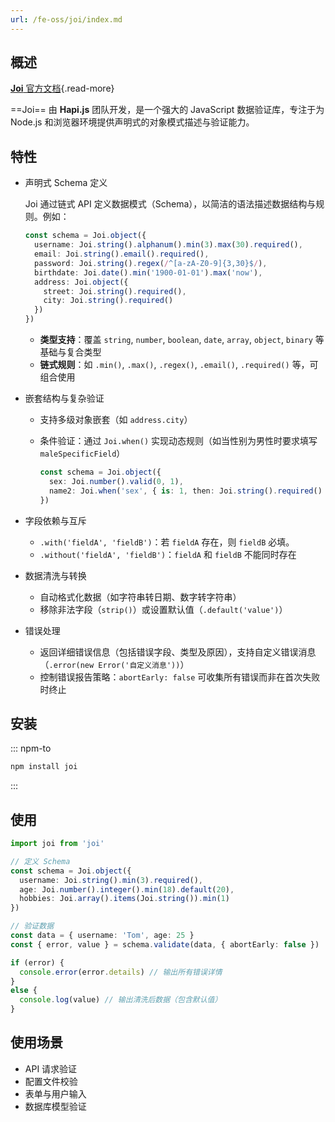 ```yaml
---
url: /fe-oss/joi/index.md
---
```

&#x20;

## 概述

[**Joi** 官方文档](https://joi.dev){.read-more}

\==Joi== 由 **Hapi.js** 团队开发，是一个强大的 JavaScript 数据验证库，专注于为 Node.js 和浏览器环境提供声明式的对象模式描述与验证能力。

## 特性

* 声明式 Schema 定义

  Joi 通过链式 API 定义数据模式（Schema），以简洁的语法描述数据结构与规则。例如：

  ```ts
  const schema = Joi.object({
    username: Joi.string().alphanum().min(3).max(30).required(),
    email: Joi.string().email().required(),
    password: Joi.string().regex(/^[a-zA-Z0-9]{3,30}$/),
    birthdate: Joi.date().min('1900-01-01').max('now'),
    address: Joi.object({
      street: Joi.string().required(),
      city: Joi.string().required()
    })
  })
  ```

  * **类型支持**：覆盖 `string`, `number`, `boolean`, `date`, `array`, `object`, `binary` 等基础与复合类型
  * **链式规则**：如 `.min()`, `.max()`, `.regex()`, `.email()`, `.required()` 等，可组合使用

* 嵌套结构与复杂验证

  * 支持多级对象嵌套（如 `address.city`）
  * 条件验证：通过 `Joi.when()` 实现动态规则（如当性别为男性时要求填写 `maleSpecificField`）

    ```ts
    const schema = Joi.object({
      sex: Joi.number().valid(0, 1),
      name2: Joi.when('sex', { is: 1, then: Joi.string().required() })
    })
    ```

* 字段依赖与互斥

  * `.with('fieldA', 'fieldB')`：若 `fieldA` 存在，则 `fieldB` 必填。
  * `.without('fieldA', 'fieldB')`：`fieldA` 和 `fieldB` 不能同时存在

* 数据清洗与转换

  * 自动格式化数据（如字符串转日期、数字转字符串）
  * 移除非法字段（`strip()`）或设置默认值（`.default('value')`）

* 错误处理

  * 返回详细错误信息（包括错误字段、类型及原因），支持自定义错误消息（`.error(new Error('自定义消息'))`）
  * 控制错误报告策略：`abortEarly: false` 可收集所有错误而非在首次失败时终止

## 安装

::: npm-to

```sh
npm install joi
```

:::

## 使用

```ts
import joi from 'joi'

// 定义 Schema
const schema = Joi.object({
  username: Joi.string().min(3).required(),
  age: Joi.number().integer().min(18).default(20),
  hobbies: Joi.array().items(Joi.string()).min(1)
})

// 验证数据
const data = { username: 'Tom', age: 25 }
const { error, value } = schema.validate(data, { abortEarly: false })

if (error) {
  console.error(error.details) // 输出所有错误详情
}
else {
  console.log(value) // 输出清洗后数据（包含默认值）
}
```

## 使用场景

* API 请求验证
* 配置文件校验
* 表单与用户输入
* 数据库模型验证
